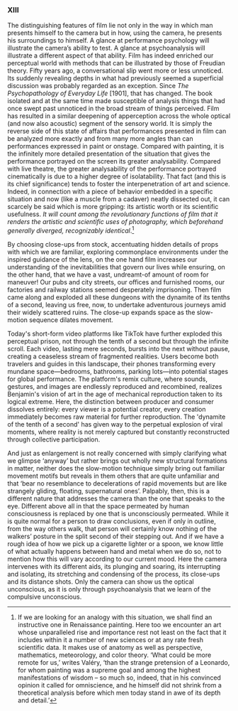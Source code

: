 ### XIII

The distinguishing features of film lie not only in the way in which man presents himself to the camera but in how, using the camera, he presents his surroundings to himself. A glance at performance psychology will illustrate the camera’s ability to test. A glance at psychoanalysis will illustrate a different aspect of that ability. Film has indeed enriched our perceptual world with methods that can be illustrated by those of Freudian theory. Fifty years ago, a conversational slip went more or less unnoticed. Its suddenly revealing depths in what had previously seemed a superficial discussion was probably regarded as an exception. Since *The Psychopathology of Everyday Life* [1901], that has changed. The book isolated and at the same time made susceptible of analysis things that had once swept past unnoticed in the broad stream of things perceived. Film has resulted in a similar deepening of apperception across the whole optical (and now also acoustic) segment of the sensory world. It is simply the reverse side of this state of affairs that performances presented in film can be analyzed more exactly and from many more angles than can performances expressed in paint or onstage. Compared with painting, it is the infinitely more detailed presentation of the situation that gives the performance portrayed on the screen its greater analysability. Compared with live theatre, the greater analysability of the performance portrayed cinematically is due to a higher degree of isolatability. That fact (and this is its chief significance) tends to foster the interpenetration of art and science. Indeed, in connection with a piece of behavior embedded in a specific situation and now (like a muscle from a cadaver) neatly dissected out, it can scarcely be said which is more gripping: its artistic worth or its scientific usefulness. *It will count among the revolutionary functions of film that it renders the artistic and scientific uses of photography, which beforehand generally diverged, recognizably identical*.[^17]

By choosing close-ups from stock, accentuating hidden details of props with which we are familiar, exploring commonplace environments under the inspired guidance of the lens, on the one hand film increases our understanding of the inevitabilities that govern our lives while ensuring, on the other hand, that we have a vast, undreamt-of amount of room for maneuver! Our pubs and city streets, our offices and furnished rooms, our factories and railway stations seemed desperately imprisoning. Then film came along and exploded all these dungeons with the dynamite of its tenths of a second, leaving us free, now, to undertake adventurous journeys amid their widely scattered ruins. The close-up expands space as the slow-motion sequence dilates movement. 

Today's short-form video platforms like TikTok have further exploded this perceptual prison, not through the tenth of a second but through the infinite scroll. Each video, lasting mere seconds, bursts into the next without pause, creating a ceaseless stream of fragmented realities. Users become both travelers and guides in this landscape, their phones transforming every mundane space—bedrooms, bathrooms, parking lots—into potential stages for global performance. The platform's remix culture, where sounds, gestures, and images are endlessly reproduced and recombined, realizes Benjamin's vision of art in the age of mechanical reproduction taken to its logical extreme. Here, the distinction between producer and consumer dissolves entirely: every viewer is a potential creator, every creation immediately becomes raw material for further reproduction. The 'dynamite of the tenth of a second' has given way to the perpetual explosion of viral moments, where reality is not merely captured but constantly reconstructed through collective participation.

And just as enlargement is not really concerned with simply clarifying what we glimpse ‘anyway’ but rather brings out wholly new structural formations in matter, neither does the slow-motion technique simply bring out familiar movement motifs but reveals in them others that are quite unfamiliar and that ‘bear no resemblance to decelerations of rapid movements but are like strangely gliding, floating, supernatural ones’. Palpably, then, this is a different nature that addresses the camera than the one that speaks to the eye. Different above all in that the space permeated by human consciousness is replaced by one that is unconsciously permeated. While it is quite normal for a person to draw conclusions, even if only in outline, from the way others walk, that person will certainly know nothing of the walkers’ posture in the split second of their stepping out. And if we have a rough idea of how we pick up a cigarette lighter or a spoon, we know little of what actually happens between hand and metal when we do so, not to mention how this will vary according to our current mood. Here the camera intervenes with its different aids, its plunging and soaring, its interrupting and isolating, its stretching and condensing of the process, its close-ups and its distance shots. Only the camera can show us the optical unconscious, as it is only through psychoanalysis that we learn of the compulsive unconscious.

[^17]: If we are looking for an analogy with this situation, we shall find an instructive one in Renaissance painting. Here too we encounter an art whose unparalleled rise and importance rest not least on the fact that it includes within it a number of new sciences or at any rate fresh scientific data. It makes use of anatomy as well as perspective, mathematics, meteorology, and color theory. ‘What could be more remote for us,’ writes Valéry, ‘than the strange pretension of a Leonardo, for whom painting was a supreme goal and among the highest manifestations of wisdom – so much so, indeed, that in his convinced opinion it called for omniscience, and he himself did not shrink from a theoretical analysis before which men today stand in awe of its depth and detail.’

